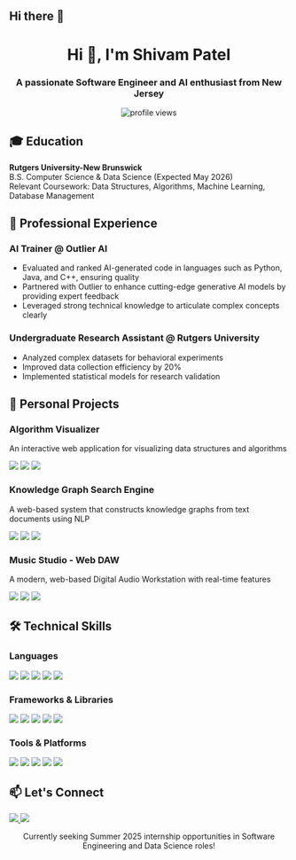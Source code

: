 ## Hi there 👋

<h1 align="center">Hi 👋, I'm Shivam Patel</h1>
<h3 align="center">A passionate Software Engineer and AI enthusiast from New Jersey</h3>

<p align="center">
  <img src="https://komarev.com/ghpvc/?username=yourusername&label=Profile%20views&color=0e75b6&style=flat" alt="profile views" />
</p>

<h2>🎓 Education</h2>
<p>
  <strong>Rutgers University-New Brunswick</strong><br>
  B.S. Computer Science & Data Science (Expected May 2026)<br>
  Relevant Coursework: Data Structures, Algorithms, Machine Learning, Database Management
</p>

<h2>💼 Professional Experience</h2>

<h3>AI Trainer @ Outlier AI</h3>
<ul>
  <li>Evaluated and ranked AI-generated code in languages such as Python, Java, and C++, ensuring quality</li>
  <li>Partnered with Outlier to enhance cutting-edge generative AI models by providing expert feedback</li>
  <li>Leveraged strong technical knowledge to articulate complex concepts clearly</li>
</ul>

<h3>Undergraduate Research Assistant @ Rutgers University</h3>
<ul>
  <li>Analyzed complex datasets for behavioral experiments</li>
  <li>Improved data collection efficiency by 20%</li>
  <li>Implemented statistical models for research validation</li>
</ul>

<h2>🚀 Personal Projects</h2>

<h3>Algorithm Visualizer</h3>
<p>An interactive web application for visualizing data structures and algorithms</p>
<p>
  <img src="https://img.shields.io/badge/React-20232A?style=for-the-badge&logo=react&logoColor=61DAFB"/>
  <img src="https://img.shields.io/badge/JavaScript-F7DF1E?style=for-the-badge&logo=javascript&logoColor=black"/>
  <img src="https://img.shields.io/badge/D3.js-F9A03C?style=for-the-badge&logo=d3.js&logoColor=white"/>
</p>

<h3>Knowledge Graph Search Engine</h3>
<p>A web-based system that constructs knowledge graphs from text documents using NLP</p>
<p>
  <img src="https://img.shields.io/badge/Python-3776AB?style=for-the-badge&logo=python&logoColor=white"/>
  <img src="https://img.shields.io/badge/Flask-000000?style=for-the-badge&logo=flask&logoColor=white"/>
  <img src="https://img.shields.io/badge/React-20232A?style=for-the-badge&logo=react&logoColor=61DAFB"/>
</p>

<h3>Music Studio - Web DAW</h3>
<p>A modern, web-based Digital Audio Workstation with real-time features</p>
<p>
  <img src="https://img.shields.io/badge/TypeScript-007ACC?style=for-the-badge&logo=typescript&logoColor=white"/>
  <img src="https://img.shields.io/badge/Next.js-000000?style=for-the-badge&logo=next.js&logoColor=white"/>
  <img src="https://img.shields.io/badge/Tailwind_CSS-38B2AC?style=for-the-badge&logo=tailwind-css&logoColor=white"/>
</p>

<h2>🛠️ Technical Skills</h2>

<h3>Languages</h3>
<p>
  <img src="https://img.shields.io/badge/Python-3776AB?style=for-the-badge&logo=python&logoColor=white"/>
  <img src="https://img.shields.io/badge/JavaScript-F7DF1E?style=for-the-badge&logo=javascript&logoColor=black"/>
  <img src="https://img.shields.io/badge/TypeScript-007ACC?style=for-the-badge&logo=typescript&logoColor=white"/>
  <img src="https://img.shields.io/badge/Java-ED8B00?style=for-the-badge&logo=java&logoColor=white"/>
  <img src="https://img.shields.io/badge/C++-00599C?style=for-the-badge&logo=c%2B%2B&logoColor=white"/>
</p>

<h3>Frameworks & Libraries</h3>
<p>
  <img src="https://img.shields.io/badge/React-20232A?style=for-the-badge&logo=react&logoColor=61DAFB"/>
  <img src="https://img.shields.io/badge/Next.js-000000?style=for-the-badge&logo=next.js&logoColor=white"/>
  <img src="https://img.shields.io/badge/Node.js-43853D?style=for-the-badge&logo=node.js&logoColor=white"/>
  <img src="https://img.shields.io/badge/TensorFlow-FF6F00?style=for-the-badge&logo=tensorflow&logoColor=white"/>
  <img src="https://img.shields.io/badge/Flask-000000?style=for-the-badge&logo=flask&logoColor=white"/>
</p>

<h3>Tools & Platforms</h3>
<p>
  <img src="https://img.shields.io/badge/Git-F05032?style=for-the-badge&logo=git&logoColor=white"/>
  <img src="https://img.shields.io/badge/AWS-232F3E?style=for-the-badge&logo=amazon-aws&logoColor=white"/>
  <img src="https://img.shields.io/badge/Docker-2496ED?style=for-the-badge&logo=docker&logoColor=white"/>
  <img src="https://img.shields.io/badge/MongoDB-4EA94B?style=for-the-badge&logo=mongodb&logoColor=white"/>
  <img src="https://img.shields.io/badge/PostgreSQL-316192?style=for-the-badge&logo=postgresql&logoColor=white"/>
</p>

<h2>📫 Let's Connect</h2>
<p>
  <a href="https://linkedin.com/in/yourprofile">
    <img src="https://www.linkedin.com/in/shivam-patel-1a9b2625a/?style=for-the-badge&logo=linkedin&logoColor=white"/>
  </a>
  <a href="mailto:shivamkp57@gmail.com">
    <img src="https://img.shields.io/badge/Gmail-D14836?style=for-the-badge&logo=gmail&logoColor=white"/>
  </a>
</p>

<p align="center">Currently seeking Summer 2025 internship opportunities in Software Engineering and Data Science roles!</p>
